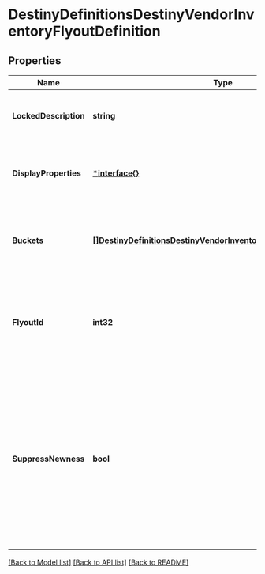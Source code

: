 # DestinyDefinitionsDestinyVendorInventoryFlyoutDefinition

## Properties
Name | Type | Description | Notes
------------ | ------------- | ------------- | -------------
**LockedDescription** | **string** | If the flyout is locked, this is the reason why. | [optional] [default to null]
**DisplayProperties** | [***interface{}**](interface{}.md) | The title and other common properties of the flyout. | [optional] [default to null]
**Buckets** | [**[]DestinyDefinitionsDestinyVendorInventoryFlyoutBucketDefinition**](Destiny.Definitions.DestinyVendorInventoryFlyoutBucketDefinition.md) | A list of inventory buckets and other metadata to show on the screen. | [optional] [default to null]
**FlyoutId** | **int32** | An identifier for the flyout, in case anything else needs to refer to them. | [optional] [default to null]
**SuppressNewness** | **bool** | If this is true, don&#39;t show any of the glistening \&quot;this is a new item\&quot; UI elements, like we show on the inventory items themselves in in-game UI. | [optional] [default to null]

[[Back to Model list]](../README.md#documentation-for-models) [[Back to API list]](../README.md#documentation-for-api-endpoints) [[Back to README]](../README.md)


